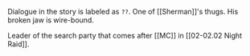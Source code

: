 Dialogue in the story is labeled as `??`. One of [[Sherman]]'s thugs. His broken jaw is wire-bound.

Leader of the search party that comes after [[MC]] in [[02-02.02 Night Raid]].